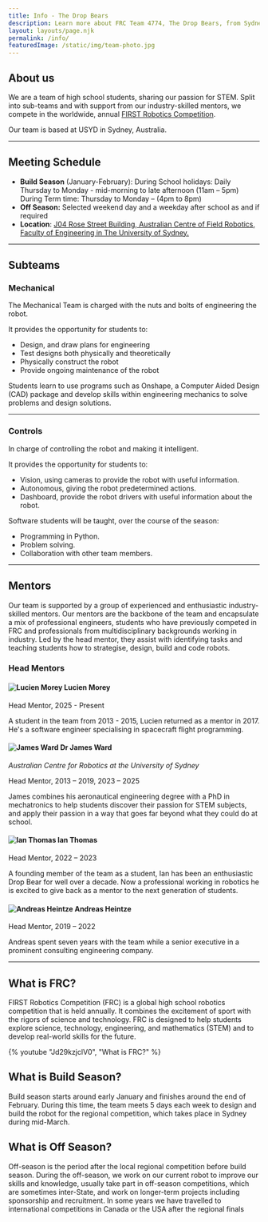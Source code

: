 ```yaml
---
title: Info - The Drop Bears
description: Learn more about FRC Team 4774, The Drop Bears, from Sydney, Australia
layout: layouts/page.njk
permalink: /info/
featuredImage: /static/img/team-photo.jpg
---
```

## About us

We are a team of high school students, sharing our passion for STEM. Split into sub-teams and with support from our industry-skilled mentors, we compete in the worldwide, annual [FIRST Robotics Competition](https://www.firstinspires.org/robotics/frc).

Our team is based at USYD in Sydney, Australia.

---

## Meeting Schedule

- **Build Season** (January-February):
During School holidays: Daily Thursday to Monday - mid-morning to late afternoon (11am – 5pm)
During Term time: Thursday to Monday – (4pm to 8pm)
- **Off Season:** Selected weekend day and a weekday after school as and if required
- **Location**: [J04 Rose Street Building, Australian Centre of Field Robotics, Faculty of Engineering in The University of Sydney.](https://goo.gl/maps/aBFCtXQtQXVrZzb5A)

---

## Subteams

### Mechanical

The Mechanical Team is charged with the nuts and bolts of engineering the robot.

It provides the opportunity for students to:

- Design, and draw plans for engineering
- Test designs both physically and theoretically
- Physically construct the robot
- Provide ongoing maintenance of the robot

Students learn to use programs such as Onshape, a Computer Aided Design (CAD) package and develop skills within engineering mechanics to solve problems and design solutions.

---

### Controls

In charge of controlling the robot and making it intelligent.

It provides the opportunity for students to:

- Vision, using cameras to provide the robot with useful information.
- Autonomous, giving the robot predetermined actions.
- Dashboard, provide the robot drivers with useful information about the robot.

Software students will be taught, over the course of the season:

- Programming in Python.
- Problem solving.
- Collaboration with other team members.

---

## Mentors

Our team is supported by a group of experienced and enthusiastic industry-skilled mentors. Our mentors are the backbone of the team and encapsulate a mix of professional engineers, students who have previously competed in FRC and professionals from multidisciplinary backgrounds working in industry. Led by the head mentor, they assist with identifying tasks and teaching students how to strategise, design, build and code robots.

### Head Mentors

#### ![Lucien Morey](/static/img/mentors/lucien.png) Lucien Morey

Head Mentor, 2025 - Present

A student in the team from 2013 - 2015, Lucien returned as a mentor in 2017. He's a software engineer specialising in spacecraft flight programming.

#### ![James Ward](/static/img/mentors/james.png) Dr James Ward

*Australian Centre for Robotics at the University of Sydney*

Head Mentor,  2013 – 2019, 2023 – 2025

James combines his aeronautical engineering degree with a PhD in mechatronics to help students discover their passion for STEM subjects, and apply their passion in a way that goes far beyond what they could do at school.

#### ![Ian Thomas](/static/img/mentors/ian.png) Ian Thomas

Head Mentor, 2022 – 2023

A founding member of the team as a student, Ian has been an enthusiastic Drop Bear for well over a decade. Now a professional working in robotics he is excited to give back as a mentor to the next generation of students.

#### ![Andreas Heintze](/static/img/mentors/andreas.png) Andreas Heintze

Head Mentor, 2019 – 2022

Andreas spent seven years with the team while a senior executive in a prominent consulting engineering company.

---

## What is FRC?

FIRST Robotics Competition (FRC) is a global high school robotics competition that is held annually. It combines the excitement of sport with the rigors of science and technology. FRC is designed to help students explore science, technology, engineering, and mathematics (STEM) and to develop real-world skills for the future.

{% youtube "Jd29kzjclV0", "What is FRC?" %}

## What is Build Season?

Build season starts around early January and finishes around the end of February. During this time, the team meets 5 days each week to design and build the robot for the regional competition, which takes place in Sydney during mid-March.

## What is Off Season?

Off-season is the period after the local regional competition before build season. During the off-season, we work on our current robot to improve our skills and knowledge, usually take part in off-season competitions, which are sometimes inter-State, and work on longer-term projects including sponsorship and recruitment. In some years we have travelled to international competitions in Canada or the USA after the regional finals
